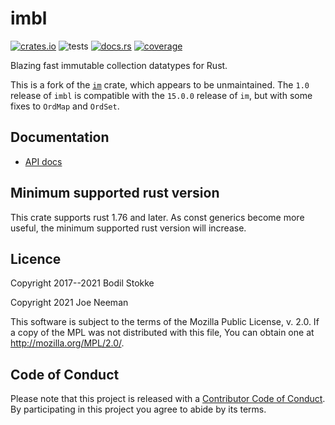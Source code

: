 # imbl

[![crates.io](https://img.shields.io/crates/v/imbl)](https://crates.io/crates/imbl)
![tests](https://github.com/jneem/imbl/actions/workflows/ci.yml/badge.svg)
[![docs.rs](https://docs.rs/imbl/badge.svg)](https://docs.rs/imbl/)
[![coverage](https://coveralls.io/repos/github/jneem/imbl/badge.svg)](https://coveralls.io/github/jneem/imbl)

Blazing fast immutable collection datatypes for Rust.

This is a fork of the [`im`](https://github.com/bodil/im-rs) crate, which
appears to be unmaintained. The `1.0` release of `imbl` is compatible with the
`15.0.0` release of `im`, but with some fixes to `OrdMap` and `OrdSet`.

## Documentation

* [API docs](https://docs.rs/imbl/)

## Minimum supported rust version

This crate supports rust 1.76 and later. As const generics become more useful,
the minimum supported rust version will increase.

## Licence

Copyright 2017--2021 Bodil Stokke

Copyright 2021 Joe Neeman

This software is subject to the terms of the Mozilla Public
License, v. 2.0. If a copy of the MPL was not distributed with this
file, You can obtain one at http://mozilla.org/MPL/2.0/.

## Code of Conduct

Please note that this project is released with a [Contributor Code of
Conduct][coc]. By participating in this project you agree to abide by its
terms.

[coc]: https://github.com/jneem/imbl/blob/master/CODE_OF_CONDUCT.md
